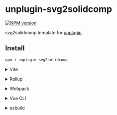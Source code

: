 # unplugin-svg2solidcomp

[![NPM version](https://img.shields.io/npm/v/unplugin-svg2solidcomp?color=a1b858&label=)](https://www.npmjs.com/package/unplugin-svg2solidcomp)

svg2solidcomp template for [unplugin](https://github.com/unjs/unplugin).

## Install

```bash
npm i unplugin-svg2solidcomp
```

<details>
<summary>Vite</summary><br>

```ts
// vite.config.ts
import svg2solidcomp from 'unplugin-svg2solidcomp/vite'

export default defineConfig({
  plugins: [
    svg2solidcomp({
      /* options */
    }),
  ],
})
```

Example: [`playground/`](./playground/)

<br></details>

<details>
<summary>Rollup</summary><br>

```ts
// rollup.config.js
import svg2solidcomp from 'unplugin-svg2solidcomp/rollup'

export default {
  plugins: [
    svg2solidcomp({
      /* options */
    }),
  ],
}
```

<br></details>

<details>
<summary>Webpack</summary><br>

```ts
// webpack.config.js
module.exports = {
  /* ... */
  plugins: [
    require('unplugin-svg2solidcomp/webpack')({
      /* options */
    }),
  ],
}
```

<br></details>

<details>
<summary>Vue CLI</summary><br>

```ts
// vue.config.js
module.exports = {
  configureWebpack: {
    plugins: [
      require('unplugin-svg2solidcomp/webpack')({
        /* options */
      }),
    ],
  },
}
```

<br></details>

<details>
<summary>esbuild</summary><br>

```ts
// esbuild.config.js
import { build } from 'esbuild'
import svg2solidcomp from 'unplugin-svg2solidcomp/esbuild'

build({
  plugins: [svg2solidcomp()],
})
```

<br></details>
